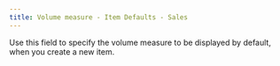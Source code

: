 ```yaml
---
title: Volume measure - Item Defaults - Sales
---
```



Use this field to specify the volume measure to be displayed by default,  when you create a new item.
